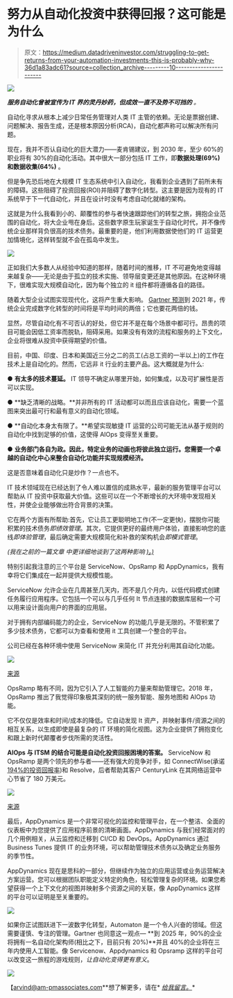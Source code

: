 # 努力从自动化投资中获得回报？这可能是为什么

> 原文：<https://medium.datadriveninvestor.com/struggling-to-get-returns-from-your-automation-investments-this-is-probably-why-36d1a83adc61?source=collection_archive---------10----------------------->

![](img/2626c03d32cad198e8d878b114462699.png)

***服务自动化曾被宣传为 IT 界的灵丹妙药，但成效一直不及势不可挡的*** *。*

自动化寻求从根本上减少日常任务管理对人类 IT 主管的依赖。无论是票据创建、问题解决、报告生成，还是根本原因分析(RCA)，自动化都声称可以解决所有问题。

现在，我并不否认自动化的巨大潜力——麦肯锡建议，到 2030 年，至少 60%的职业将有 30%的自动化活动。其中很大一部分包括 IT 工作，即**数据处理(69%)和数据收集(64%)** 。

但是争先恐后地在大规模 IT 生态系统中引入自动化，我看到企业遇到了前所未有的障碍。这些阻碍了投资回报(ROI)并阻碍了数字化转型。这主要是因为现有的 IT 系统早于下一代自动化，并且在设计时没有考虑自动化就绪的架构。

这就是为什么我看到小的、颠覆性的参与者快速跟踪他们的转型之旅，拥抱企业范围的自动化，将大企业甩在身后。这些数字原生玩家诞生于自动化时代，并不像传统企业那样背负很高的技术债务。最重要的是，他们利用数据使他们的 IT 运营更加情境化，这样转型就不会在孤岛中发生。

![](img/bdd8bd9ed5e47ef094833c4ee8f8a61b.png)

正如我们大多数人从经验中知道的那样，随着时间的推移，IT 不可避免地变得越来越复杂——无论是由于孤立的技术实施、领导层变更还是其他原因。在这种环境下，很难实现大规模自动化，因为每个独立的 it 组件都将遵循各自的路径。

随着大型企业试图实现现代化，这将产生重大影响。 [Gartner 预测](https://www.mckinsey.com/~/media/mckinsey/featured%20insights/digital%20disruption/harnessing%20automation%20for%20a%20future%20that%20works/a-future-that-works-executive-summary-mgi-january-2017.ashx)到 2021 年，传统企业完成数字化转型的时间将是平均时间的两倍；它也要花两倍的钱。

显然，尽管自动化有不可否认的好处，但它并不是在每个场景中都可行。昂贵的项目可能会因低工资率而脱轨，阻碍采用。如果没有有效的流程和服务的上下文化，企业将很难从投资中获得期望的价值。

目前，中国、印度、日本和美国近三分之二的员工(占总工资的一半以上)的工作在技术上是自动化的。然而，它远非 it 行业的主要产品。这大概就是为什么:

● **有太多的技术蔓延。** IT 领导不确定从哪里开始，如何集成，以及可扩展性是否可以实现。

● **缺乏清晰的战略。**并非所有的 IT 活动都可以而且应该自动化，需要一个蓝图来突出最可行和最有意义的自动化领域。

● **自动化本身太有限了。**希望实现敏捷 IT 运营的公司可能无法从基于规则的自动化中找到足够的价值，这使得 AIOps 变得至关重要。

● **业务部门各自为政。因此，特定业务的动画也将彼此独立运行。您需要一个卓越的自动化中心来整合自动化功能并实现规模经济。**

这是否意味着自动化只是炒作？一点也不。

IT 技术领域现在已经达到了令人难以置信的成熟水平，最新的服务管理平台可以帮助从 IT 投资中获取最大价值。这些可以在一个不断增长的大环境中发现相关性，并使企业能够做出符合背景的决策。

它在两个方面有所帮助:首先，它让员工更聪明地工作(不一定更快)，摆脱你可能积累的技术债务*即绩效管理*。其次，它提供更好的最终用户体验，直接影响您的底线*即体验管理*，最后确定需要大规模简化和补救的架构机会*即模式管理*。

*(我在之前的一篇文章* *中更详细地谈到了这两种影响* [*)。)*](https://medium.com/@arvind_mehrotra/use-these-4-tools-to-realize-contextualization-of-it-86-it-pros-believe-in-the-potential-of-eac45d9a9b2c)

特别引起我注意的三个平台是 ServiceNow、OpsRamp 和 AppDynamics，我有幸将它们集成在一起并提供大规模性能。

ServiceNow 允许企业在几周甚至几天内，而不是几个月内，以低代码模式创建任务履行应用程序。它包括一个可以与几乎任何 It 节点连接的数据库层和一个可以用来设计面向用户的界面的应用层。

对于拥有内部编码能力的企业，ServiceNow 的功能几乎是无限的。不管积累了多少技术债务，它都可以为查看和使用 it 工具创建一个整合的平台。

公司已经在各种环境中使用 ServiceNow 来简化 IT 并充分利用其自动化功能。

![](img/52bd11fdc2686cbd6293670bbe2869e7.png)

[来源](https://www.google.com/url?sa=i&url=https%3A%2F%2Fcommunity.servicenow.com%2Fcommunity%3Fid%3Dcommunity_blog%26sys_id%3D6ce4715fdbd39f40feb1a851ca961927&psig=AOvVaw0VkG-bOHmpxB1wb96RyjLm&ust=1583222412233000&source=images&cd=vfe&ved=0CAMQjB1qFwoTCLiTtaCp--cCFQAAAAAdAAAAABAu)

OpsRamp 略有不同，因为它引入了人工智能的力量来帮助管理它。2018 年，OpsRamp 推出了我觉得印象极其深刻的统一服务智能、服务地图和 AIOps 功能。

它不仅仅是效率和时间/成本的降低。它自动发现 It 资产，并映射事件/资源之间的相互关系，以生成即使是最复杂的 IT 环境的简化视图。这为企业提供了拥抱变化和跟上新时代颠覆者步伐所需的灵活性。

**AIOps 与 ITSM 的结合可能是自动化投资回报困境的答案。** ServiceNow 和 OpsRamp 是两个领先的参与者——还有强大的竞争对手，如 ConnectWise(承诺 [194%的投资回报率](https://www.connectwise.com/resources/case-study-forrester-tei-of-connectwise))和 Resolve，后者帮助其客户 CenturyLink 在其网络运营中心节省了 180 万美元。

![](img/c9b70eabe0fc9dc133e4d2786d237945.png)

[来源](https://www.google.com/url?sa=i&url=https%3A%2F%2Ftechcrunch.com%2F2020%2F01%2F30%2Fopsramp-raises-37-5m-for-its-hybrid-it-operations-platform%2F&psig=AOvVaw0BjUi7W7OjqOAHte_KhoCS&ust=1583222552758000&source=images&cd=vfe&ved=0CAMQjB1qFwoTCPiMg-Kp--cCFQAAAAAdAAAAABAK)

最后，AppDynamics 是一个非常可视化的监控和管理平台，在一个整洁、全面的仪表板中为您提供了应用程序前景的清晰画面。AppDynamics 与我们经常面对的几个用例相关，从云监控和迁移到 CI/CD 和 DevOps。AppDynamics 通过 Business Tunes 提供 IT 的业务环境，可以帮助管理技术债务以及确定业务服务的季节性。

AppDynamics 现在是思科的一部分，但继续作为独立的应用运营或业务运营解决方案运营。您可以根据团队职能定义特定的角色，轻松管理复杂的环境。如果您希望获得一个上下文化的视图并映射多个资源之间的关联，像 AppDynamics 这样的平台可以证明是至关重要的。

![](img/568cc49fb34907258ded6649126ad6d3.png)

如果你正试图跃进下一波数字化转型，Automaton 是一个令人兴奋的领域。但这需要谨慎、专注的管理。Gartner 也同意这一观点— **到 2025 年，90%的企业将拥有一名自动化架构师(相比之下，目前只有 20%)**并且 40%的企业将在三年内使用人工智能。像 Servicenow、Appdynamics 和 Opsramp 这样的平台可以改变这一旅程的游戏规则，*让自动化变得更有意义*。

![](img/3ecda0c2e89feb959a68faf1264146d6.png)

【arvind@am-pmassociates.com**想了解更多，请在* [*给我留言。*](mailto:arvind@am-pmassociates.com)*